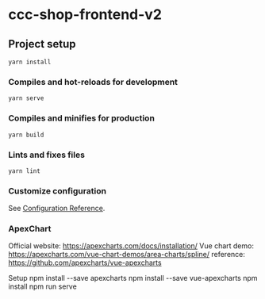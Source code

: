 # ccc-shop-frontend-v2

## Project setup
```
yarn install
```

### Compiles and hot-reloads for development
```
yarn serve
```

### Compiles and minifies for production
```
yarn build
```

### Lints and fixes files
```
yarn lint
```

### Customize configuration
See [Configuration Reference](https://cli.vuejs.org/config/).

### ApexChart

Official website: https://apexcharts.com/docs/installation/
Vue chart demo: https://apexcharts.com/vue-chart-demos/area-charts/spline/
reference: https://github.com/apexcharts/vue-apexcharts

Setup
npm install --save apexcharts
npm install --save vue-apexcharts
npm install
npm run serve
